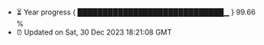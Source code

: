 - ⏳ Year progress { █████████████████████████████▁ } 99.66 %
- ⏰ Updated on Sat, 30 Dec 2023 18:21:08 GMT

